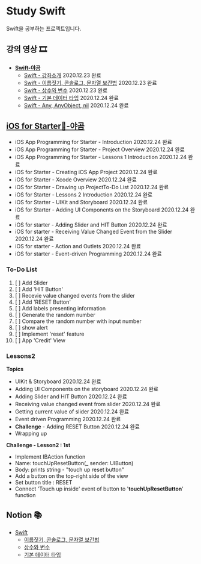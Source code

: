 # Study Swift

Swift을 공부하는 프로젝트입니다.

## 강의 영상 🎞
- [**Swift-야곰**](https://yagom.github.io/swift_basic/)
  - [Swift - 강좌소개](https://yagom.github.io/swift_basic/contents/00_introduction/) 2020.12.23 완료
  - [Swift - 이름짓기, 콘솔로그, 문자열 보간법](https://yagom.github.io/swift_basic/contents/00_introduction/console_log/) 2020.12.23 완료
  - [Swift - 상수와 변수](https://yagom.github.io/swift_basic/contents/01_let_var/) 2020.12.23 완료
  - [Swift - 기본 데이터 타입](https://www.youtube.com/watch?v=3qu7gpzE9IE&list=PLz8NH7YHUj_ZmlgcSETF51Z9GSSU6Uioy&index=4) 2020.12.24 완료
  - [Swift - Any, AnyObject, nil](https://www.youtube.com/watch?v=1QV4-B5ibd4&list=PLz8NH7YHUj_ZmlgcSETF51Z9GSSU6Uioy&index=5) 2020.12.24 완료

## [iOS for Starter📱-야곰](https://www.youtube.com/playlist?list=PLz8NH7YHUj_ZF2oja5rP4Sow5KK1zf2yk)
  - iOS App Programming for Starter - Introduction 2020.12.24 완료
  - iOS App Programming for Starter - Project Overview 2020.12.24 완료
  - iOS App Programming for Starter - Lessons 1 Introduction 2020.12.24 완료
  - iOS for Starter - Creating iOS App Project 2020.12.24 완료
  - iOS for Starter - Xcode Overview 2020.12.24 완료
  - iOS for Starter - Drawing up ProjectTo-Do List 2020.12.24 완료
  - iOS for Starter - Lessons 2 Introduction 2020.12.24 완료
  - iOS for Starter - UIKit and Storyboard 2020.12.24 완료
  - iOS for Starter - Adding UI Components on the Storyboard 2020.12.24 완료
  - iOS for starter - Adding Slider and HIT Button 2020.12.24 완료
  - iOS for starter - Receiving Value Changed Event from the Slider 2020.12.24 완료
  - iOS for starter - Action and Outlets 2020.12.24 완료
  - iOS for starter - Event-driven Programming 2020.12.24 완료

### To-Do List
1. [ ] Add Slider
2. [ ] Add 'HIT Button'
3. [ ] Recevie value changed events from the slider
4. [ ] Add 'RESET Button'
5. [ ] Add labels presenting information
6. [ ] Generate the random number
7. [ ] Compare the random number with input number
8. [ ] show alert
8. [ ] Implement 'reset' feature
10. [ ] App 'Credit' View

### Lessons2 
**Topics**
- UIKit & Storyboard 2020.12.24 완료
- Adding UI Components on the storyboard 2020.12.24 완료
- Adding Slider and HIT Button 2020.12.24 완료
- Receiving value changed event from slider 2020.12.24 완료
- Getting current value of slider 2020.12.24 완료
- Event driven Programming 2020.12.24 완료
- **Challenge** - Adding RESET Button 2020.12.24 완료
- Wrapping up

**Challenge - Lesson2 : 1st**
- Implement IBAction function
- Name: touchUpResetButton(_ sender: UIButton)
- Body: prints string - "touch up reset button"
- Add a button on the top-right side of the view
- Set button title : RESET
- Connect 'Touch up inside' event of button to '**touchUpResetButton**' function

## Notion 📚
- [Swift](https://www.notion.so/hyunsang0625/Swift-f1963564412f47e896b7f0f5e25b3d54)
  - [이름짓기, 콘솔로그, 문자열 보간법](https://www.notion.so/hyunsang0625/3b2c2bc5199e48608743a40fed9e02a7)
  - [상수와 변수](https://www.notion.so/hyunsang0625/442580b3e09147bfabc8cc55fa5f852d)
  - [기본 데이터 타입](https://www.notion.so/hyunsang0625/b08cb2733def41aa926e5ac5bb7ccbaa)